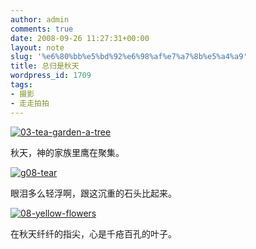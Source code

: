 ```yaml
---
author: admin
comments: true
date: 2008-09-26 11:27:31+00:00
layout: note
slug: '%e6%80%bb%e5%bd%92%e6%98%af%e7%a7%8b%e5%a4%a9'
title: 总归是秋天
wordpress_id: 1709
tags:
- 摄影
- 走走拍拍
---
```


[![03-tea-garden-a-tree](http://pic.yupoo.com/ctb.my/4463163dd97f/medium.jpg)](http://www.yupoo.com/photos/view?id=ff8080811c927f5c011c9514ad5647eb)

秋天，神的家族里鹰在聚集。

[![g08-tear](http://pic.yupoo.com/ctb.my/3956763ddb5f/medium.jpg)](http://www.yupoo.com/photos/view?id=ff8080811c927f27011c951bfaf748a4)

眼泪多么轻浮啊，跟这沉重的石头比起来。

[![08-yellow-flowers](http://pic.yupoo.com/ctb.my/6383563dd9eb/medium.jpg)](http://www.yupoo.com/photos/view?id=ff8080811c927f27011c951648e24844)

在秋天纤纤的指尖，心是千疮百孔的叶子。

